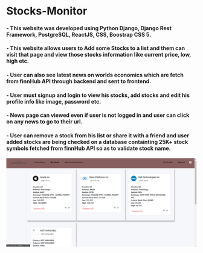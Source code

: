 # Stocks-Monitor
#### - This website was developed using Python Django, Django Rest Framework, PostgreSQL, ReactJS, CSS, Boostrap CSS 5.
#### - This website allows users to Add some Stocks to a list and them can visit that page and view those stocks information like current price, low, high etc.
#### - User can also see latest news on worlds economics which are fetch from finnHub API through backend and sent to frontend.
#### - User must signup and login to view his stocks, add stocks and edit his profile info like image, password etc.
#### - News page can viewed even if user is not logged in and user can click on any news to go to their url.
#### - User can remove a stock from his list or share it with a friend and user added stocks are being checked on a database containting 25K+ stock symbols fetched from finnHub API so as to validate stock name.


<img src="https://github.com/OmarKhaledm21/Stocks-Monitor/blob/main/SS/User%20Stocks%20Page.png" />
